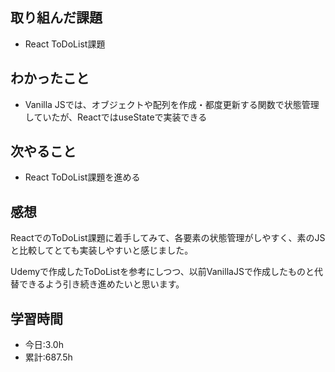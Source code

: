 ## 取り組んだ課題
- React ToDoList課題

## わかったこと
- Vanilla JSでは、オブジェクトや配列を作成・都度更新する関数で状態管理していたが、ReactではuseStateで実装できる

## 次やること
- React ToDoList課題を進める

## 感想
ReactでのToDoList課題に着手してみて、各要素の状態管理がしやすく、素のJSと比較してとても実装しやすいと感じました。

Udemyで作成したToDoListを参考にしつつ、以前VanillaJSで作成したものと代替できるよう引き続き進めたいと思います。

## 学習時間
- 今日:3.0h
- 累計:687.5h
